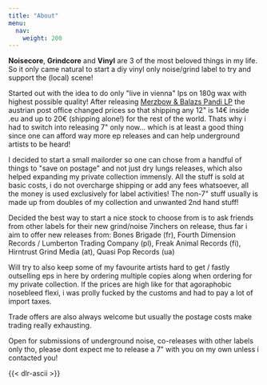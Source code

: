 ```yaml
---
title: "About"
menu:
  nav:
    weight: 200
---
```

**Noisecore**, **Grindcore** and **Vinyl** are 3 of the most beloved things in my life. So it only came natural to start a diy vinyl only noise/grind label to try and support the (local) scene!

Started out with the idea to do only "live in vienna" lps on 180g wax with highest possible quality! After releasing [Merzbow & Balazs Pandi LP](/records/dlr001) the austrian post office changed prices so that shipping any 12" is 14€ inside .eu and up to 20€ (shipping alone!) for the rest of the world. Thats why i had to switch into releasing 7" only now... which is at least a good thing since one can afford way more ep releases and can help underground artists to be heard!

I decided to start a small mailorder so one can chose from a handful of things to "save on postage" and not just dry lungs releases, which also helped expanding my private collection immensly. All the stuff is sold at basic costs, i do not overcharge shipping or add any fees whatsoever, all the money is used exclusively for label activities! The non-7" stuff usually is made up from doubles of my collection and unwanted 2nd hand stuff!

Decided the best way to start a nice stock to choose from is to ask friends from other labels for their new grind/noise 7inchers on release, thus far i aim to offer new releases from: Bones Brigade (fr), Fourth Dimension Records / Lumberton Trading Company (pl), Freak Animal Records (fi), Hirntrust Grind Media (at), Quasi Pop Records (ua)

Will try to also keep some of my favourite artists hard to get / fastly outselling eps in here by ordering multiple copies along when ordering for my private collection. If the prices are high like for that agoraphobic nosebleed flexi, i was prolly fucked by the customs and had to pay a lot of import taxes.

Trade offers are also always welcome but usually the postage costs make trading really exhausting.

Open for submissions of underground noise, co-releases with other labels only tho, please dont expect me to release a 7" with you on my own unless i contacted you!

{{< dlr-ascii >}}
